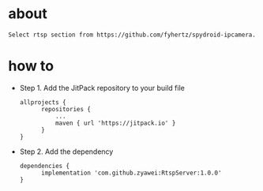 # about
    
    Select rtsp section from https://github.com/fyhertz/spydroid-ipcamera.
    
# how to

- Step 1. Add the JitPack repository to your build file
  
      allprojects {
            repositories {
                ...
                maven { url 'https://jitpack.io' }
            }
      }
      
      
- Step 2. Add the dependency
    
      dependencies {
            implementation 'com.github.zyawei:RtspServer:1.0.0'
      }        